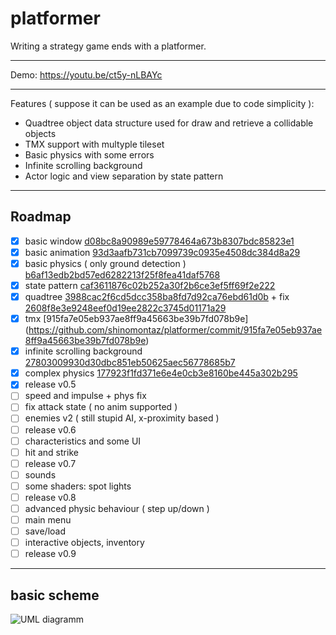 # platformer
Writing a strategy game ends with a platformer.

---
Demo:
https://youtu.be/ct5y-nLBAYc

---

Features ( suppose it can be used as an example due to code simplicity ):
- Quadtree object data structure used for draw and retrieve a collidable objects
- TMX support with multyple tileset
- Basic physics with some errors
- Infinite scrolling background
- Actor logic and view separation by state pattern

---
## Roadmap

- [x] basic window [d08bc8a90989e59778464a673b8307bdc85823e1](https://github.com/shinomontaz/platformer/commit/d08bc8a90989e59778464a673b8307bdc85823e1)
- [x] basic animation [93d3aafb731cb7099739c0935e4508dc384d8a29](https://github.com/shinomontaz/platformer/commit/93d3aafb731cb7099739c0935e4508dc384d8a29)
- [x] basic physics ( only ground detection ) [b6af13edb2bd57ed6282213f25f8fea41daf5768](https://github.com/shinomontaz/platformer/commit/b6af13edb2bd57ed6282213f25f8fea41daf5768)
- [x] state pattern [caf3611876c02b252a30f2b6ce3ef5ff69f2e222](https://github.com/shinomontaz/platformer/commit/caf3611876c02b252a30f2b6ce3ef5ff69f2e222)
- [x] quadtree [3988cac2f6cd5dcc358ba8fd7d92ca76ebd61d0b](https://github.com/shinomontaz/platformer/commit/3988cac2f6cd5dcc358ba8fd7d92ca76ebd61d0b) + fix [2608f8e3e9248eef0d19ee2822c3745d01171a29](https://github.com/shinomontaz/platformer/commit/2608f8e3e9248eef0d19ee2822c3745d01171a29)
- [x] tmx [915fa7e05eb937ae8ff9a45663be39b7fd078b9e] (https://github.com/shinomontaz/platformer/commit/915fa7e05eb937ae8ff9a45663be39b7fd078b9e)
- [x] infinite scrolling background [27803009930d30dbc851eb50625aec56778685b7](https://github.com/shinomontaz/platformer/commit/27803009930d30dbc851eb50625aec56778685b7)
- [x] complex physics [177923f1fd371e6e4e0cb3e8160be445a302b295](https://github.com/shinomontaz/platformer/commit/177923f1fd371e6e4e0cb3e8160be445a302b295)
- [x] release v0.5
- [ ] speed and impulse + phys fix
- [ ] fix attack state ( no anim supported )
- [ ] enemies v2 ( still stupid AI, x-proximity based )
- [ ] release v0.6
- [ ] characteristics and some UI
- [ ] hit and strike
- [ ] release v0.7
- [ ] sounds
- [ ] some shaders: spot lights
- [ ] release v0.8
- [ ] advanced physic behaviour ( step up/down )
- [ ] main menu
- [ ] save/load
- [ ] interactive objects, inventory
- [ ] release v0.9

---
## basic scheme
![UML diagramm](https://raw.github.com/shinomontaz/platformer/master/docs/diagramm-todo.png?raw=true)
